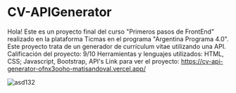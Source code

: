 # CV-APIGenerator
Hola! Este es un proyecto final del curso "Primeros pasos de FrontEnd" realizado en la plataforma Ticmas en el programa "Argentina Programa 4.0".
Este proyecto trata de un generador de currículum vitae utilizando una API. 
Calificación del proyecto: 9/10
Herramientas y lenguajes utilizados: HTML, CSS; Javascript, Bootstrap, API's
Link para ver el proyecto:
https://cv-api-generator-ofnx3ooho-matisandoval.vercel.app/

![asd132](https://github.com/MatiSandoval/CV-APIGenerator/assets/84159947/20b6093c-8816-4c84-8aa6-2cff95432daa)
